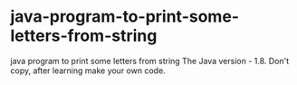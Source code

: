# java-program-to-print-some-letters-from-string
java program to print some letters from string
The Java version - 1.8.
Don't copy, after learning make your own code.
